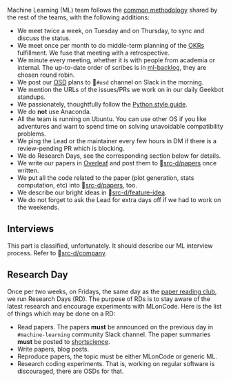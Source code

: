 Machine Learning (ML) team follows the [common methodology](https://github.com/src-d/guide/blob/master/engineering/methodology.md) shared by
the rest of the teams, with the following additions:

- We meet twice a week, on Tuesday and on Thursday, to sync and discuss the status.
- We meet once per month to do middle-term planning of the [OKRs](https://github.com/src-d/okrs) fulfillment. We fuse that meeting with a retrospective.
- We minute every meeting, whether it is with people from academia or internal. The up-to-date order of scribes is in [ml-backlog](https://github.com/src-d/ml-backlog#minutes-scribe-order), they are chosen round robin.
- We post our [OSD](../../talent/open_source_days.md) plans to 🔑`#osd` channel on Slack in the morning.
- We mention the URLs of the issues/PRs we work on in our daily Geekbot standups.
- We passionately, thoughtfully follow the [Python style guide](../conventions/python.md).
- We do **not** use Anaconda.
- All the team is running on Ubuntu. You can use other OS if you like adventures and want to spend time on solving unavoidable compatibility problems.
- We ping the Lead or the maintainer every few hours in DM if there is a review-pending PR which is blocking.
- We do Research Days, see the corresponding section below for details.
- We write our papers in [Overleaf](https://overleaf.com) and post them to 🔑[src-d/papers](https://github.com/src-d/papers) once written.
- We put all the code related to the paper (plot generation, stats computation, etc) into 🔑[src-d/papers](https://github.com/src-d/papers), too.
- We describe our bright ideas in 🔑[src-d/feature-idea](https://github.com/src-d/feature-idea).
- We do not forget to ask the Lead for extra days off if we had to work on the weekends.

## Interviews

This part is classified, unfortunately. It should describe our ML interview process. Refer to 🔑[src-d/company](https://github.com/src-d/company/tree/master/interviews/engineering).

## Research Day

Once per two weeks, on Fridays, the same day as the [paper reading club](https://github.com/src-d/reading-club),
we run Research Days (RD). The purpose of RDs is to stay aware of the latest research and encourage experiments with MLonCode.
Here is the list of things which may be done on a RD:

- Read papers. The papers **must** be announced on the previous day in `#machine-learning` community Slack channel. The paper summaries **must** be posted to [shortscience](https://www.shortscience.org/).
- Write papers, blog posts.
- Reproduce papers, the topic must be either MLonCode or generic ML.
- Research coding experiments. That is, working on regular software is discouraged, there are OSDs for that.
